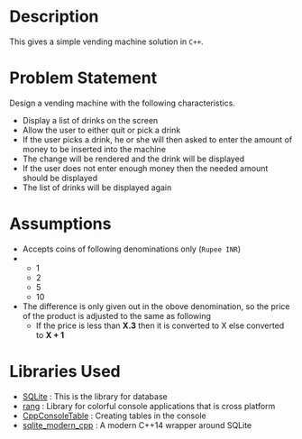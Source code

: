 # Description
This gives a simple vending machine solution in ```C++```.

# Problem Statement
Design a vending machine with the following characteristics.
* Display a list of drinks on the screen
* Allow the user to either quit or pick a drink
* If the user picks a drink, he or she will then asked to enter the amount of money to be inserted into the machine
* The change will be rendered and the drink will be displayed
* If the user does not enter enough money then the needed amount should be displayed
* The list of drinks will be displayed again

# Assumptions
* Accepts coins of following denominations only (`Rupee INR`)
* * 1
  * 2
  * 5
  * 10
* The difference is only given out in the obove denomination, so the price of the product is adjusted to the same as following
  * If the price is less than **X.3** then it is converted to X else converted to **X + 1**

# Libraries Used
* [SQLite](https://www.sqlite.org/index.html) : This is the library for database
* [rang](https://agauniyal.github.io/rang/) : Library for colorful console applications that is cross platform
* [CppConsoleTable](https://github.com/Oradle/CppConsoleTable) : Creating tables in the console
* [sqlite_modern_cpp](https://github.com/SqliteModernCpp/sqlite_modern_cpp) : A modern C++14 wrapper around SQLite
